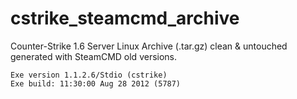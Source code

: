 # cstrike_steamcmd_archive
Counter-Strike 1.6 Server Linux Archive (.tar.gz) clean &amp; untouched generated with SteamCMD old versions.

```
Exe version 1.1.2.6/Stdio (cstrike)
Exe build: 11:30:00 Aug 28 2012 (5787)
```
